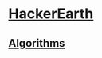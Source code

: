 # [HackerEarth](https://www.hackerearth.com/)

## [Algorithms](https://www.hackerearth.com/practice/algorithms) 
